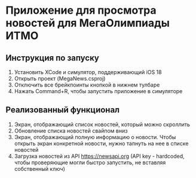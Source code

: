 # Приложение для просмотра новостей для МегаОлимпиады ИТМО
## Инструкция по запуску
1. Установить XCode и симулятор, поддерживающий iOS 18
2. Открыть проект (MegaNews.csproj)
3. Отключить все брейкпоинты кнопкой в нижнем тулбаре
4. Нажать Command+R, чтобы запустить приложение в симуляторе

## Реализованный функционал
1. Экран, отображающий список новостей, который можно скроллить
2. Обновление списка новостей свайпом вниз
3. Экран, отображающий полную информацию о новости. Чтобы открыть экран конкретной новости, нужно тапнуть на нее в списке новостей
4. Загрузка новостей из API https://newsapi.org (API key - hardcoded, чтобы проверяющие могли быстро запустить, не вставляя собственный ключ)
